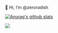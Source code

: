 👋 Hi, I’m @zeroradish

[![Anurag's github stats](https://github-readme-stats.vercel.app/api?username=zeroradish)](https://github.com/anuraghazra/github-readme-stats)


<img src="https://user-images.githubusercontent.com/28586265/113416754-ec463d80-93fc-11eb-8020-3486c1740cb4.gif">
